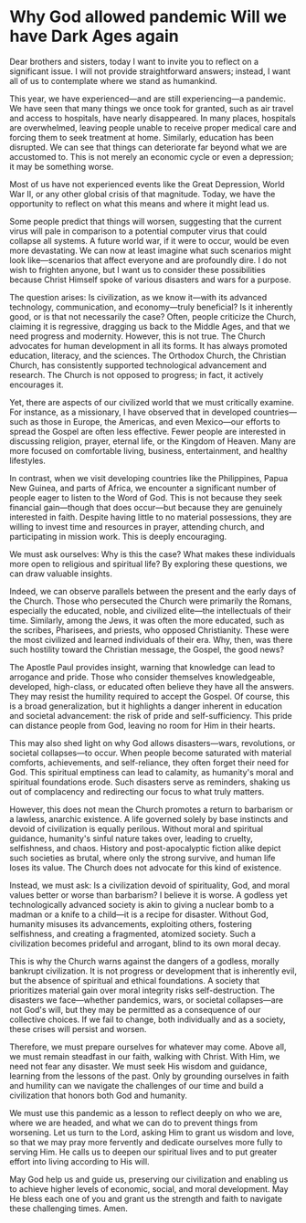 # Why God allowed pandemic Will we have Dark Ages again

Dear brothers and sisters, today I want to invite you to reflect on a significant issue. I will not provide straightforward answers; instead, I want all of us to contemplate where we stand as humankind.

This year, we have experienced—and are still experiencing—a pandemic. We have seen that many things we once took for granted, such as air travel and access to hospitals, have nearly disappeared. In many places, hospitals are overwhelmed, leaving people unable to receive proper medical care and forcing them to seek treatment at home. Similarly, education has been disrupted. We can see that things can deteriorate far beyond what we are accustomed to. This is not merely an economic cycle or even a depression; it may be something worse.

Most of us have not experienced events like the Great Depression, World War II, or any other global crisis of that magnitude. Today, we have the opportunity to reflect on what this means and where it might lead us.

Some people predict that things will worsen, suggesting that the current virus will pale in comparison to a potential computer virus that could collapse all systems. A future world war, if it were to occur, would be even more devastating. We can now at least imagine what such scenarios might look like—scenarios that affect everyone and are profoundly dire. I do not wish to frighten anyone, but I want us to consider these possibilities because Christ Himself spoke of various disasters and wars for a purpose.

The question arises: Is civilization, as we know it—with its advanced technology, communication, and economy—truly beneficial? Is it inherently good, or is that not necessarily the case? Often, people criticize the Church, claiming it is regressive, dragging us back to the Middle Ages, and that we need progress and modernity. However, this is not true. The Church advocates for human development in all its forms. It has always promoted education, literacy, and the sciences. The Orthodox Church, the Christian Church, has consistently supported technological advancement and research. The Church is not opposed to progress; in fact, it actively encourages it.

Yet, there are aspects of our civilized world that we must critically examine. For instance, as a missionary, I have observed that in developed countries—such as those in Europe, the Americas, and even Mexico—our efforts to spread the Gospel are often less effective. Fewer people are interested in discussing religion, prayer, eternal life, or the Kingdom of Heaven. Many are more focused on comfortable living, business, entertainment, and healthy lifestyles.

In contrast, when we visit developing countries like the Philippines, Papua New Guinea, and parts of Africa, we encounter a significant number of people eager to listen to the Word of God. This is not because they seek financial gain—though that does occur—but because they are genuinely interested in faith. Despite having little to no material possessions, they are willing to invest time and resources in prayer, attending church, and participating in mission work. This is deeply encouraging.

We must ask ourselves: Why is this the case? What makes these individuals more open to religious and spiritual life? By exploring these questions, we can draw valuable insights.

Indeed, we can observe parallels between the present and the early days of the Church. Those who persecuted the Church were primarily the Romans, especially the educated, noble, and civilized elite—the intellectuals of their time. Similarly, among the Jews, it was often the more educated, such as the scribes, Pharisees, and priests, who opposed Christianity. These were the most civilized and learned individuals of their era. Why, then, was there such hostility toward the Christian message, the Gospel, the good news?

The Apostle Paul provides insight, warning that knowledge can lead to arrogance and pride. Those who consider themselves knowledgeable, developed, high-class, or educated often believe they have all the answers. They may resist the humility required to accept the Gospel. Of course, this is a broad generalization, but it highlights a danger inherent in education and societal advancement: the risk of pride and self-sufficiency. This pride can distance people from God, leaving no room for Him in their hearts.

This may also shed light on why God allows disasters—wars, revolutions, or societal collapses—to occur. When people become saturated with material comforts, achievements, and self-reliance, they often forget their need for God. This spiritual emptiness can lead to calamity, as humanity's moral and spiritual foundations erode. Such disasters serve as reminders, shaking us out of complacency and redirecting our focus to what truly matters.

However, this does not mean the Church promotes a return to barbarism or a lawless, anarchic existence. A life governed solely by base instincts and devoid of civilization is equally perilous. Without moral and spiritual guidance, humanity's sinful nature takes over, leading to cruelty, selfishness, and chaos. History and post-apocalyptic fiction alike depict such societies as brutal, where only the strong survive, and human life loses its value. The Church does not advocate for this kind of existence.

Instead, we must ask: Is a civilization devoid of spirituality, God, and moral values better or worse than barbarism? I believe it is worse. A godless yet technologically advanced society is akin to giving a nuclear bomb to a madman or a knife to a child—it is a recipe for disaster. Without God, humanity misuses its advancements, exploiting others, fostering selfishness, and creating a fragmented, atomized society. Such a civilization becomes prideful and arrogant, blind to its own moral decay.

This is why the Church warns against the dangers of a godless, morally bankrupt civilization. It is not progress or development that is inherently evil, but the absence of spiritual and ethical foundations. A society that prioritizes material gain over moral integrity risks self-destruction. The disasters we face—whether pandemics, wars, or societal collapses—are not God's will, but they may be permitted as a consequence of our collective choices. If we fail to change, both individually and as a society, these crises will persist and worsen.

Therefore, we must prepare ourselves for whatever may come. Above all, we must remain steadfast in our faith, walking with Christ. With Him, we need not fear any disaster. We must seek His wisdom and guidance, learning from the lessons of the past. Only by grounding ourselves in faith and humility can we navigate the challenges of our time and build a civilization that honors both God and humanity.

We must use this pandemic as a lesson to reflect deeply on who we are, where we are headed, and what we can do to prevent things from worsening. Let us turn to the Lord, asking Him to grant us wisdom and love, so that we may pray more fervently and dedicate ourselves more fully to serving Him. He calls us to deepen our spiritual lives and to put greater effort into living according to His will.

May God help us and guide us, preserving our civilization and enabling us to achieve higher levels of economic, social, and moral development. May He bless each one of you and grant us the strength and faith to navigate these challenging times. Amen.

